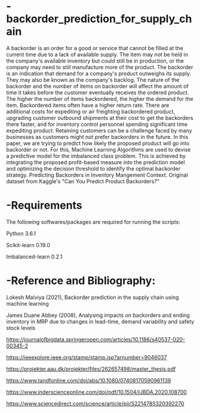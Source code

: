 # -backorder_prediction_for_supply_chain
A backorder is an order for a good or service that cannot be filled at the current time due to a lack of available supply. The item may not be held in the company's available inventory but could still be in production, or the company may need to still manufacture more of the product. The backorder is an indication that demand for a company's product outweighs its supply. They may also be known as the company's backlog.  The nature of the backorder and the number of items on backorder will affect the amount of time it takes before the customer eventually receives the ordered product. The higher the number of items backordered, the higher the demand for the item.  Backordered items often have a higher return rate. There are additional costs for expediting or air freighting backordered product, upgrading customer outbound shipments at their cost to get the backorders there faster, and for inventory control personnel spending significant time expediting product. Retaining customers can be a challenge faced by many businesses as customers might not prefer backorders in the future. In this paper, we are trying to predict how likely the proposed product will go into backorder or not. For this, Machine Learning Algorithms are used to devise a predictive model for the imbalanced class problem. This is achieved by integrating the proposed profit-based measure into the prediction model and optimizing the decision threshold to identify the optimal backorder strategy.  Predicting Backorders in Inventory Mangement Context. Original dataset from Kaggle's "Can You Predict Product Backorders?"
# -Requirements
The following softwares/packages are required for running the scripts:

Python 3.6.1

Scikit-learn 0.19.0

Imbalanced-learn 0.2.1
# -Reference and Bibliography:
Lokesh Malviya (2021), Backorder prediction in the supply chain using machine learning

James Duane Abbey (2008), Analysing impacts on backorders and ending inventory in MRP due to changes in lead-time, demand variability and safety stock levels

https://journalofbigdata.springeropen.com/articles/10.1186/s40537-020-00345-2

https://ieeexplore.ieee.org/stamp/stamp.jsp?arnumber=9046037

https://projekter.aau.dk/projekter/files/262657498/master_thesis.pdf

https://www.tandfonline.com/doi/abs/10.1080/07408170590961139

https://www.inderscienceonline.com/doi/pdf/10.1504/IJBDA.2020.108700

https://www.sciencedirect.com/science/article/pii/S2214785320392270

